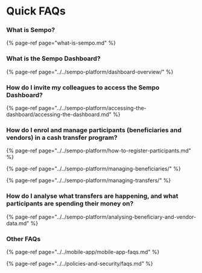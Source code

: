 # Quick FAQs

### What is Sempo?

{% page-ref page="what-is-sempo.md" %}

### What is the Sempo Dashboard?

{% page-ref page="../../sempo-platform/dashboard-overview/" %}

### How do I invite my colleagues to access the Sempo Dashboard?

{% page-ref page="../../sempo-platform/accessing-the-dashboard/accessing-the-dashboard.md" %}

### How do I enrol and manage participants \(beneficiaries and vendors\) in a cash transfer program?

{% page-ref page="../../sempo-platform/how-to-register-participants.md" %}

{% page-ref page="../../sempo-platform/managing-beneficiaries/" %}

{% page-ref page="../../sempo-platform/managing-transfers/" %}

### How do I analyse what transfers are happening, and what participants are spending their money on?

{% page-ref page="../../sempo-platform/analysing-beneficiary-and-vendor-data.md" %}



### Other FAQs

{% page-ref page="../../mobile-app/mobile-app-faqs.md" %}

{% page-ref page="../../policies-and-security/faqs.md" %}



